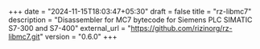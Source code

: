 +++
date = "2024-11-15T18:03:47+05:30"
draft = false
title = "rz-libmc7"
description = "Disassembler for MC7 bytecode for Siemens PLC SIMATIC S7-300 and S7-400"
external_url = "https://github.com/rizinorg/rz-libmc7.git"
version = "0.6.0"
+++
